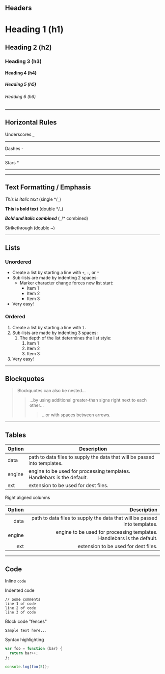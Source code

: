 ## Headers

# Heading 1 (h1)
## Heading 2 (h2)
### Heading 3 (h3)
#### Heading 4 (h4)
##### Heading 5 (h5)
###### Heading 6 (h6)

------------------------------------------

## Horizontal Rules

Underscores _

___

Dashes -

---

Stars *

***

------------------------------------------

## Text Formatting / Emphasis

*This is italic text* (single */_)

**This is bold text** (double */_)

__*Bold and italic combined*__ (_/* combined)

~~Strikethrough~~ (double ~)

------------------------------------------

## Lists

### Unordered

* Create a list by starting a line with `+`, `-`, or `*`
* Sub-lists are made by indenting 2 spaces:
  * Marker character change forces new list start:
    * Item 1
    + Item 2
    - Item 3
* Very easy!

### Ordered

1. Create a list by starting a line with `1.`
2. Sub-lists are made by indenting 3 spaces:
   1. The depth of the list determines the list style:
      1. Item 1
      1. Item 2
      1. Item 3
3. Very easy!

------------------------------------------

## Blockquotes

> Blockquotes can also be nested...
>> ...by using additional greater-than signs right next to each other...
> > > ...or with spaces between arrows.

------------------------------------------

## Tables

| Option | Description |
| ------ | ----------- |
| data   | path to data files to supply the data that will be passed into templates. |
| engine | engine to be used for processing templates. Handlebars is the default. |
| ext    | extension to be used for dest files. |

Right aligned columns

| Option | Description |
| ------:| -----------:|
| data   | path to data files to supply the data that will be passed into templates. |
| engine | engine to be used for processing templates. Handlebars is the default. |
| ext    | extension to be used for dest files. |

------------------------------------------

## Code

Inline `code`

Indented code

    // Some comments
    line 1 of code
    line 2 of code
    line 3 of code


Block code "fences"

```
Sample text here...
```

Syntax highlighting

``` js
var foo = function (bar) {
  return bar++;
};

console.log(foo(5));
```